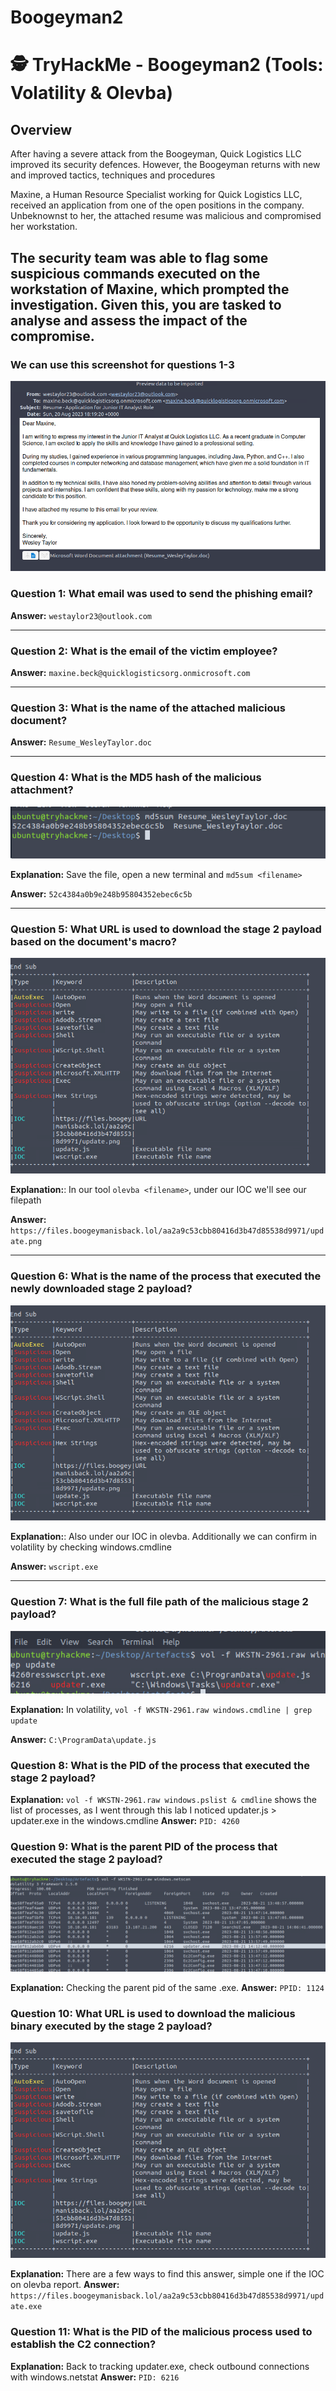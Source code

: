 # Boogeyman2
# 🕵️ TryHackMe - Boogeyman2 (Tools: Volatility & Olevba)

## Overview

After having a severe attack from the Boogeyman, Quick Logistics LLC improved its security defences. However, the Boogeyman returns with new and improved tactics, techniques and procedures

Maxine, a Human Resource Specialist working for Quick Logistics LLC, received an application from one of the open positions in the company. Unbeknownst to her, the attached resume was malicious and compromised her workstation.

The security team was able to flag some suspicious commands executed on the workstation of Maxine, which prompted the investigation. Given this, you are tasked to analyse and assess the impact of the compromise.
---


### We can use this screenshot for questions 1-3

![email](email_screenshot.png)

### Question 1: What email was used to send the phishing email?

**Answer:** `westaylor23@outlook.com`

---

### Question 2: What is the email of the victim employee?

**Answer:** `maxine.beck@quicklogisticsorg.onmicrosoft.com`

---

### Question 3: What is the name of the attached malicious document?

**Answer:** `Resume_WesleyTaylor.doc`

---

### Question 4: What is the MD5 hash of the malicious attachment?
![md5sum](question4_answer.png)

**Explanation:** Save the file, open a new terminal and `md5sum <filename>`

**Answer:** `52c4384a0b9e248b95804352ebec6c5b`

---

### Question 5: What URL is used to download the stage 2 payload based on the document's macro?
![olevba](Olevba_screenshot.png)

**Explanation:**: In our tool `olevba <filename>`, under our IOC we'll see our filepath

**Answer:** `https://files.boogeymanisback.lol/aa2a9c53cbb80416d3b47d85538d9971/update.png`

---

### Question 6: What is the name of the process that executed the newly downloaded stage 2 payload?

![olevba](Olevba_screenshot.png)

**Explanation:**: Also under our IOC in olevba. Additionally we can confirm in volatility by checking windows.cmdline

**Answer:** `wscript.exe`

---

### Question 7: What is the full file path of the malicious stage 2 payload?

![pidpayload](question7_answer.png)

**Explanation:** In volatility, `vol -f WKSTN-2961.raw windows.cmdline | grep update`

**Answer:** `C:\ProgramData\update.js`

### Question 8: What is the PID of the process that executed the stage 2 payload?

**Explanation:** `vol -f WKSTN-2961.raw windows.pslist & cmdline` shows the list of processes, as I went through this lab I noticed updater.js > updater.exe in the windows.cmdline
**Answer:** `PID: 4260`

### Question 9: What is the parent PID of the process that executed the stage 2 payload?

![pidpayload](question9_answer.png)

**Explanation:** Checking the parent pid of the same .exe. 
**Answer:** `PPID: 1124`

### Question 10: What URL is used to download the malicious binary executed by the stage 2 payload?

![url](Olevba_screenshot.png)

**Explanation:** There are a few ways to find this answer, simple one if the IOC on olevba report. 
**Answer:** `https://files.boogeymanisback.lol/aa2a9c53cbb80416d3b47d85538d9971/update.exe`

### Question 11: What is the PID of the malicious process used to establish the C2 connection?

**Explanation:** Back to tracking updater.exe, check outbound connections with windows.netstat
**Answer:** `PID: 6216`





